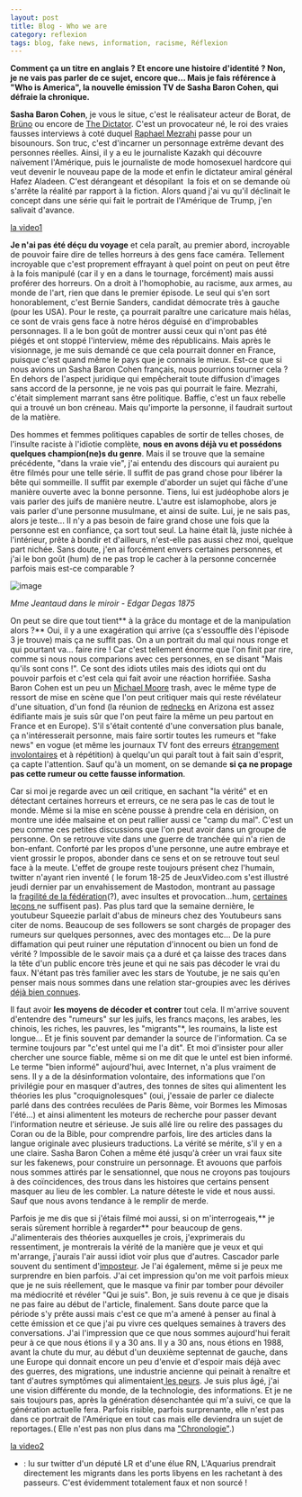 ```yaml
---
layout: post
title: Blog - Who we are
category: reflexion
tags: blog, fake news, information, racisme, Réflexion
---
```

**Comment ça un titre en anglais ? Et encore une histoire d'identité ? Non, je ne vais pas parler de ce sujet, encore que... Mais je fais référence à "Who is America", la nouvelle émission TV de Sasha Baron Cohen, qui défraie la chronique.**

**Sasha Baron Cohen**, je vous le situe, c'est le réalisateur acteur de Borat, de <a href="https://fr.wikipedia.org/wiki/Brüno">Brüno</a> ou encore de <a href="https://cheziceman.wordpress.com/2012/06/28/cinema-the-dictator-de-sacha-baron-cohen-2012/">The Dictator</a>. C'est un provocateur né, le roi des vraies fausses interviews à coté duquel <a href="https://fr.wikipedia.org/wiki/Raphaël_Mezrahi">Raphael Mezrahi</a> passe pour un bisounours. Son truc, c'est d'incarner un personnage extrême devant des personnes réelles. Ainsi, il y a eu le journaliste Kazakh qui découvre naïvement l'Amérique, puis le journaliste de mode homosexuel hardcore qui veut devenir le nouveau pape de la mode et enfin le dictateur amiral général Hafez Aladeen. C'est dérangeant et désopilant  la fois et on se demande où s'arrête la réalité par rapport à la fiction. Alors quand j'ai vu qu'il déclinait le concept dans une série qui fait le portrait de l'Amérique de Trump, j'en salivait d'avance.

[la video1](https://www.youtube.com/watch?v=QkXeMoBPSDk)

**Je n'ai pas été déçu du voyage** et cela paraît, au premier abord, incroyable de pouvoir faire dire de telles horreurs à des gens face caméra. Tellement incroyable que c'est proprement effrayant à quel point on peut on peut être à la fois manipulé (car il y en a dans le tournage, forcément) mais aussi proférer des horreurs. On a droit à l'homophobie, au racisme, aux armes, au monde de l'art, rien que dans le premier épisode. Le seul qui s'en sort honorablement, c'est Bernie Sanders, candidat démocrate très à gauche (pour les USA). Pour le reste, ça pourrait paraître une caricature mais hélas, ce sont de vrais gens face à notre héros déguisé en d'improbables personnages. Il a le bon goût de montrer aussi ceux qui n'ont pas été piégés et ont stoppé l'interview, même des républicains. Mais après le visionnage, je me suis demandé ce que cela pourrait donner en France, puisque c'est quand même le pays que je connais le mieux. Est-ce que si nous avions un Sasha Baron Cohen français, nous pourrions tourner cela ? En dehors de l'aspect juridique qui empêcherait toute diffusion d'images sans accord de la personne, je ne vois pas qui pourrait le faire. Mezrahi, c'était simplement marrant sans être politique. Baffie, c'est un faux rebelle qui a trouvé un bon créneau. Mais qu'importe la personne, il faudrait surtout de la matière.

Des hommes et femmes politiques capables de sortir de telles choses, de l'insulte raciste à l'idiotie complète, **nous en avons déjà vu et possédons quelques champion(ne)s du genre**. Mais il se trouve que la semaine précédente, "dans la vraie vie", j'ai entendu des discours qui auraient pu être filmés pour une telle série. Il suffit de pas grand chose pour libérer la bête qui sommeille. Il suffit par exemple d'aborder un sujet qui fâche d'une manière ouverte avec la bonne personne. Tiens, lui est judéophobe alors je vais parler des juifs de manière neutre. L'autre est islamophobe, alors je vais parler d'une personne musulmane, et ainsi de suite. Lui, je ne sais pas, alors je teste... Il n'y a pas besoin de faire grand chose une fois que la personne est en confiance, ça sort tout seul. La haine était là, juste nichée à l'intérieur, prête à bondir et d'ailleurs, n'est-elle pas aussi chez moi, quelque part nichée. Sans doute, j'en ai forcément envers certaines personnes, et j'ai le bon goût (hum) de ne pas trop le cacher à la personne concernée parfois mais est-ce comparable ?

![image](https://upload.wikimedia.org/wikipedia/commons/thumb/f/f7/Edgar_Degas_-_Mrs_Jeantaud_in_the_Mirror_-_Google_Art_Project.jpg/681px-Edgar_Degas_-_Mrs_Jeantaud_in_the_Mirror_-_Google_Art_Project.jpg)

*Mme Jeantaud dans le miroir - Edgar Degas 1875*

On peut se dire que tout tient** à la grâce du montage et de la manipulation alors ?** Oui, il y a une exagération qui arrive (ça s'essouffle dès l'épisode 3 je trouve) mais ça ne suffit pas. On a un portrait du mal qui nous ronge et qui pourtant va... faire rire ! Car c'est tellement énorme que l'on finit par rire, comme si nous nous comparions avec ces personnes, en se disant "Mais qu'ils sont cons !". Ce sont des idiots utiles mais des idiots qui ont du pouvoir parfois et c'est cela qui fait avoir une réaction horrifiée. Sasha Baron Cohen est un peu un <a href="https://fr.wikipedia.org/wiki/Michael_Moore">Michael Moore</a> trash, avec le même type de ressort de mise en scène que l'on peut critiquer mais qui reste révélateur d'une situation, d'un fond (la réunion de <a href="https://fr.wikipedia.org/wiki/Redneck">rednecks</a> en Arizona est assez édifiante mais je suis sûr que l'on peut faire la même un peu partout en France et en Europe). S'il s'était contenté d'une conversation plus banale, ça n'intéresserait personne, mais faire sortir toutes les rumeurs et "fake news" en vogue (et même les journaux TV font des erreurs <a href="http://www.leparisien.fr/culture-loisirs/tv/poutine-chasseur-de-tigre-france-2-s-excuse-apres-un-sujet-sur-les-vacances-du-president-russe-13-08-2018-7852062.php">étrangement involontaires</a> et à répétition) à quelqu'un qui paraît tout à fait sain d'esprit, ça capte l'attention. Sauf qu'à un moment, on se demande **si ça ne propage pas cette rumeur ou cette fausse information**.

Car si moi je regarde avec un œil critique, en sachant "la vérité" et en détectant certaines horreurs et erreurs, ce ne sera pas le cas de tout le monde. Même si la mise en scène pousse à prendre cela en dérision, on montre une idée malsaine et on peut rallier aussi ce "camp du mal". C'est un peu comme ces petites discussions que l'on peut avoir dans un groupe de personne. On se retrouve vite dans une guerre de tranchée qui n'a rien de bon-enfant. Conforté par les propos d'une personne, une autre embraye et vient grossir le propos, abonder dans ce sens et on se retrouve tout seul face à la meute. L'effet de groupe reste toujours présent chez l'humain, twitter n'ayant rien inventé ( le forum 18-25 de JeuxVideo.com s'est illustré jeudi dernier par un envahissement de Mastodon, montrant au passage la <a href="https://blog.seboss666.info/2018/08/ce-que-je-comprend-des-services-alternatifs-federes-et-les-problemes-quil-reste-a-couvrir/">fragilité de la fédération</a>(?), avec insultes et provocation...hum, <a href="https://www.francetvinfo.fr/societe/harcelement-sexuel/direct-harcelement-en-ligne-suivez-le-proces-des-internautes-qui-s-en-sont-pris-a-la-journaliste-nadia-daam_2831915.html">certaines leçons </a>ne suffisent pas). Pas plus tard que la semaine dernière, le youtubeur Squeezie parlait d'abus de mineurs chez des Youtubeurs sans citer de noms. Beaucoup de ses followers se sont chargés de propager des rumeurs sur quelques personnes, avec des montages etc... De la pure diffamation qui peut ruiner une réputation d'innocent ou bien un fond de vérité ? Impossible de le savoir mais ça a duré et ça laisse des traces dans la tête d'un public encore très jeune et qui ne sais pas décoder le vrai du faux. N'étant pas très familier avec les stars de Youtube, je ne sais qu'en penser mais nous sommes dans une relation star-groupies avec les dérives <a href="https://www.francebleu.fr/infos/medias-people/le-temoignage-poignant-de-l-habilleuse-de-claude-francois-40-ans-apres-sa-mort-1520613843">déjà bien connues</a>.

Il faut avoir **les moyens de décoder et contrer** tout cela. Il m'arrive souvent d'entendre des "rumeurs" sur les juifs, les francs maçons, les arabes, les chinois, les riches, les pauvres, les "migrants"*, les roumains, la liste est longue... Et je finis souvent par demander la source de l'information. Ca se termine toujours par "c'est untel qui me l'a dit". Et moi d'insister pour aller chercher une source fiable, même si on me dit que le untel est bien informé. Le terme "bien informé" aujourd'hui, avec Internet, n'a plus vraiment de sens. Il y a de la désinformation volontaire, des informations que l'on privilégie pour en masquer d'autres, des tonnes de sites qui alimentent les théories les plus "croquignolesques" (oui, j'essaie de parler ce dialecte parlé dans des contrées reculées de Paris 8ème, voir Bormes les Mimosas l'été...) et ainsi alimentent les moteurs de recherche pour passer devant l'information neutre et sérieuse. Je suis allé lire ou relire des passages du Coran ou de la Bible, pour comprendre parfois, lire des articles dans la langue originale avec plusieurs traductions. La vérité se mérite, s'il y en a une claire. Sasha Baron Cohen a même été jusqu'à créer un vrai faux site sur les fakenews, pour construire un personnage. Et avouons que parfois nous sommes attirés par le sensationnel, que nous ne croyons pas toujours à des coïncidences, des trous dans les histoires que certains pensent masquer au lieu de les combler. La nature déteste le vide et nous aussi. Sauf que nous avons tendance à le remplir de merde.

Parfois je me dis que si j'étais filmé moi aussi, si on m'interrogeais,** je serais sûrement horrible à regarder** pour beaucoup de gens. J'alimenterais des théories auxquelles je crois, j'exprimerais du ressentiment, je montrerais la vérité de la manière que je veux et qui m'arrange, j'aurais l'air aussi idiot voir plus que d'autres. Cascador parle souvent du sentiment d'<a href="https://www.blog-libre.org/2014/10/29/le-syndrome-de-limposteur/">imposteur</a>. Je l'ai également, même si je peux me surprendre en bien parfois. J'ai cet impression qu'on me voit parfois mieux que je ne suis réellement, que le masque va finir par tomber pour dévoiler ma médiocrité et révéler "Qui je suis". Bon, je suis revenu à ce que je disais ne pas faire au début de l'article, finalement. Sans doute parce que la période s'y prête aussi mais c'est ce que m'a amené à penser au final à cette émission et ce que j'ai pu vivre ces quelques semaines à travers des conversations. J'ai l'impression que ce que nous sommes aujourd'hui ferait peur à ce que nous étions il y a 30 ans. Il y a 30 ans, nous étions en 1988, avant la chute du mur, au début d'un deuxième septennat de gauche, dans une Europe qui donnait encore un peu d'envie et d'espoir mais déjà avec des guerres, des migrations, une industrie ancienne qui peinait à renaître et tant d'autres symptômes qui alimentaient<a href="https://fr.wikipedia.org/wiki/Chronologie_du_Front_national#1988"> les peurs</a>. Je suis plus âgé, j'ai une vision différente du monde, de la technologie, des informations. Et je ne sais toujours pas, après la génération désenchantée qui m'a suivi, ce que la génération actuelle fera. Parfois risible, parfois surprenante, elle n'est pas dans ce portrait de l'Amérique en tout cas mais elle deviendra un sujet de reportages.( Elle n'est pas non plus dans ma <a href="https://cheziceman.wordpress.com/la-chronologie/">"Chronologie"</a>.)

[la video2](https://www.youtube.com/watch?v=P6iOXqZJQ7A)

* : lu sur twitter d'un député LR et d'une élue RN, L'Aquarius prendrait directement les migrants dans les ports libyens en les rachetant à des passeurs. C'est évidemment totalement faux et non sourcé !
